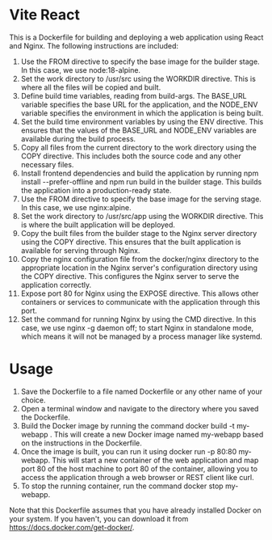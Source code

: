 # Vite React

This is a Dockerfile for building and deploying a web application using React and Nginx. The following instructions are included:

1. Use the FROM directive to specify the base image for the builder stage. In this case, we use node:18-alpine.
2. Set the work directory to /usr/src using the WORKDIR directive. This is where all the files will be copied and built.
3. Define build time variables, reading from build-args. The BASE_URL variable specifies the base URL for the application, and the NODE_ENV variable specifies the environment in which the application is being built.
4. Set the build time environment variables by using the ENV directive. This ensures that the values of the BASE_URL and NODE_ENV variables are available during the build process.
5. Copy all files from the current directory to the work directory using the COPY directive. This includes both the source code and any other necessary files.
6. Install frontend dependencies and build the application by running npm install --prefer-offline and npm run build in the builder stage. This builds the application into a production-ready state.
7. Use the FROM directive to specify the base image for the serving stage. In this case, we use nginx:alpine.
8. Set the work directory to /usr/src/app using the WORKDIR directive. This is where the built application will be deployed.
9. Copy the built files from the builder stage to the Nginx server directory using the COPY directive. This ensures that the built application is available for serving through Nginx.
10. Copy the nginx configuration file from the docker/nginx directory to the appropriate location in the Nginx server's configuration directory using the COPY directive. This configures the Nginx server to serve the application correctly.
11. Expose port 80 for Nginx using the EXPOSE directive. This allows other containers or services to communicate with the application through this port.
12. Set the command for running Nginx by using the CMD directive. In this case, we use nginx -g daemon off; to start Nginx in standalone mode, which means it will not be managed by a process manager like systemd.

# Usage

1. Save the Dockerfile to a file named Dockerfile or any other name of your choice.
2. Open a terminal window and navigate to the directory where you saved the Dockerfile.
3. Build the Docker image by running the command docker build -t my-webapp . This will create a new Docker image named my-webapp based on the instructions in the Dockerfile.
4. Once the image is built, you can run it using docker run -p 80:80 my-webapp. This will start a new container of the web application and map port 80 of the host machine to port 80 of the container, allowing you to access the application through a web browser or REST client like curl.
5. To stop the running container, run the command docker stop my-webapp.

Note that this Dockerfile assumes that you have already installed Docker on your system. If you haven't, you can download it from https://docs.docker.com/get-docker/.
